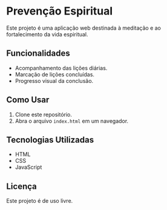 # Prevenção Espiritual

Este projeto é uma aplicação web destinada à meditação e ao fortalecimento da vida espiritual.

## Funcionalidades

- Acompanhamento das lições diárias.
- Marcação de lições concluídas.
- Progresso visual da conclusão.

## Como Usar

1. Clone este repositório.
2. Abra o arquivo `index.html` em um navegador.

## Tecnologias Utilizadas

- HTML
- CSS
- JavaScript

## Licença

Este projeto é de uso livre.
